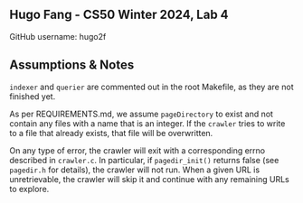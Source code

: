 ## Hugo Fang - CS50 Winter 2024, Lab 4
GitHub username: hugo2f


## Assumptions & Notes
`indexer` and `querier` are commented out in the root Makefile, as they are not finished yet.

As per REQUIREMENTS.md, we assume `pageDirectory` to exist and not contain any files with a name that is an integer. If the `crawler` tries to write to a file that already exists, that file will be overwritten.

On any type of error, the crawler will exit with a corresponding errno described in `crawler.c`. In particular, if `pagedir_init()` returns false (see `pagedir.h` for details), the crawler will not run. When a given URL is unretrievable, the crawler will skip it and continue with any remaining URLs to explore.
 
